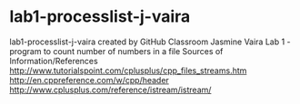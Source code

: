 # lab1-processlist-j-vaira
lab1-processlist-j-vaira created by GitHub Classroom
Jasmine Vaira
Lab 1 - program to count number of numbers in a file 
Sources of Information/References
http://www.tutorialspoint.com/cplusplus/cpp_files_streams.htm
http://en.cppreference.com/w/cpp/header
http://www.cplusplus.com/reference/istream/istream/
